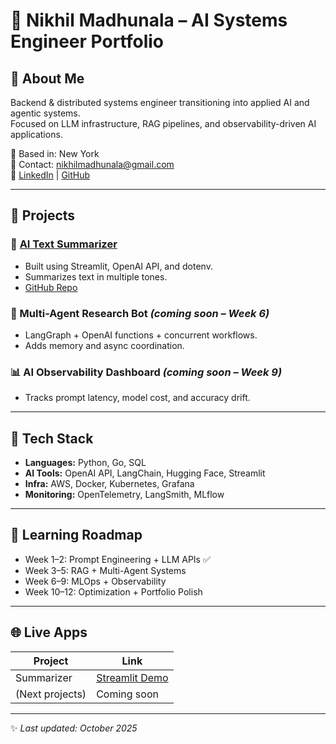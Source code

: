 
# 🧠 Nikhil Madhunala – AI Systems Engineer Portfolio

## 👋 About Me
Backend & distributed systems engineer transitioning into applied AI and agentic systems.  
Focused on LLM infrastructure, RAG pipelines, and observability-driven AI applications.

📍 Based in: New York  
📧 Contact: nikhilmadhunala@gmail.com  
💼 [LinkedIn](https://linkedin.com/in/nikhilmadhunala) | [GitHub](https://github.com/nikhilmadhunala)

---

## 🚀 Projects

### 🧩 [AI Text Summarizer](https://share.streamlit.io/<your_streamlit_app_url>)
- Built using Streamlit, OpenAI API, and dotenv.
- Summarizes text in multiple tones.
- [GitHub Repo](https://github.com/nikhilmadhunala/ai_summarizer)

### 🤖 Multi-Agent Research Bot *(coming soon – Week 6)*
- LangGraph + OpenAI functions + concurrent workflows.
- Adds memory and async coordination.

### 📊 AI Observability Dashboard *(coming soon – Week 9)*
- Tracks prompt latency, model cost, and accuracy drift.

---

## 🧱 Tech Stack
- **Languages:** Python, Go, SQL  
- **AI Tools:** OpenAI API, LangChain, Hugging Face, Streamlit  
- **Infra:** AWS, Docker, Kubernetes, Grafana  
- **Monitoring:** OpenTelemetry, LangSmith, MLflow  

---

## 🧩 Learning Roadmap
- Week 1–2: Prompt Engineering + LLM APIs ✅  
- Week 3–5: RAG + Multi-Agent Systems  
- Week 6–9: MLOps + Observability  
- Week 10–12: Optimization + Portfolio Polish

---

## 🌐 Live Apps
| Project | Link |
|----------|------|
| Summarizer | [Streamlit Demo](https://share.streamlit.io/<your_app>) |
| (Next projects) | Coming soon |

---

✨ *Last updated: October 2025*

